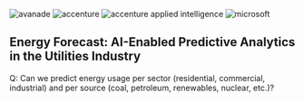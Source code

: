 ![avanade](https://user-images.githubusercontent.com/19508013/219159257-2201f2d3-07de-4506-afad-d4ec0a542b35.jpg)
![accenture](https://user-images.githubusercontent.com/19508013/215619841-76b97b50-2ad3-4736-9a28-07d9fc1fadc3.png)
![accenture applied intelligence](https://user-images.githubusercontent.com/19508013/215619855-a113fa12-24fb-421d-926a-d7636aa3c874.png)
![microsoft](https://user-images.githubusercontent.com/19508013/219159311-18ade93a-6e15-4152-bec3-2422b1acb617.jpg)
## Energy Forecast: AI-Enabled Predictive Analytics in the Utilities Industry
Q: Can we predict energy usage per sector (residential, commercial, industrial) and per source (coal, petroleum, renewables, nuclear, etc.)? 
